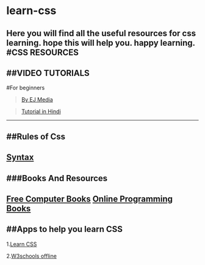 # learn-css
Here you will find all the useful resources for css learning. hope this will help you. happy learning.
#CSS RESOURCES
----
##VIDEO TUTORIALS
----
#For beginners

>[By EJ Media](https://www.youtube.com/playlist?list=PLr6-GrHUlVf8JIgLcu3sHigvQjTw_aC9C)

>[Tutorial in Hindi](https://www.youtube.com/playlist?list=PLHpTOkCsd2tMdHSUqV2CPpf73K7z_AIq_)
----
##Rules of Css
----
[Syntax](http://www.w3schools.com/css/)
----
###Books And Resources
----
[Free Computer Books](http://freecomputerbooks.com/webCssBooks.html)
[Online Programming Books](http://www.onlineprogrammingbooks.com/css/)
----
##Apps to help you learn CSS
----
1.[Learn CSS](https://play.google.com/store/apps/details?id=com.sololearn.csstrial)
           
2.[W3schools offline](https://play.google.com/store/apps/details?id=w3schools.offline)
